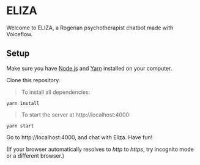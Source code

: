 # ELIZA

Welcome to ELIZA, a Rogerian psychotherapist chatbot made with Voiceflow.

## Setup
Make sure you have [Node.js](https://nodejs.org/) and [Yarn](https://yarnpkg.com/) installed on your computer.

Clone this repository.

> To install all dependencies:

```
yarn install
```

> To start the server at http://localhost:4000:

```
yarn start
```

Go to http://localhost:4000, and chat with Eliza. Have fun!

(If your browser automatically resolves to _http_ to _https_, try incognito mode or a different browser.)